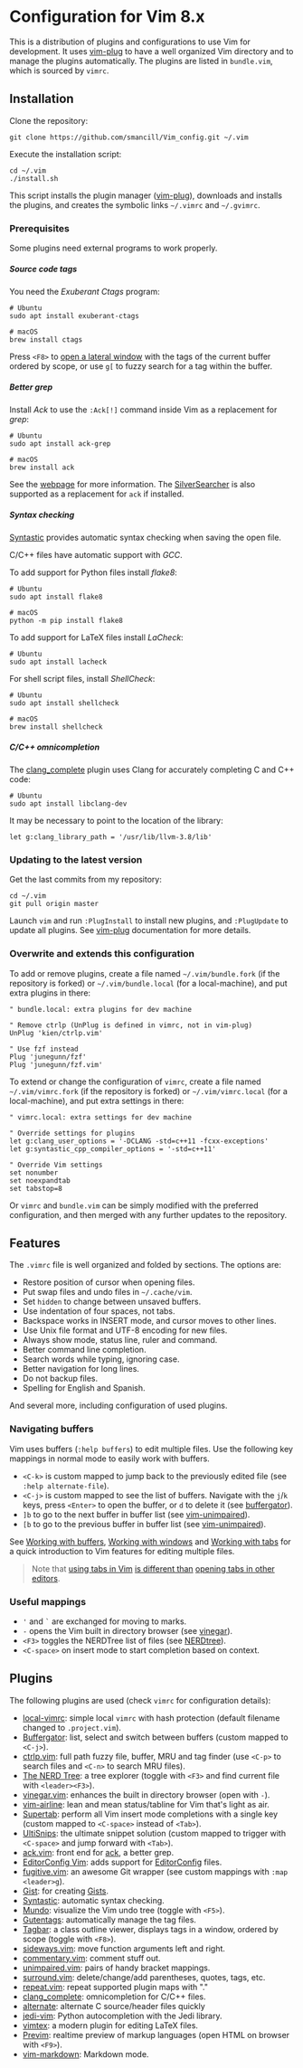 # Configuration for Vim 8.x

This is a distribution of plugins and configurations to use Vim for development.
It uses [vim-plug][vim-plug] to have a well organized Vim directory and to
manage the plugins automatically.
The plugins are listed in `bundle.vim`, which is sourced by `vimrc`.


## Installation

Clone the repository:

    git clone https://github.com/smancill/Vim_config.git ~/.vim

Execute the installation script:

    cd ~/.vim
    ./install.sh

This script installs the plugin manager ([vim-plug][vim-plug]), downloads
and installs the plugins, and creates the symbolic links `~/.vimrc` and
`~/.gvimrc`.

### Prerequisites

Some plugins need external programs to work properly.

##### Source code tags

You need the *Exuberant Ctags* program:

    # Ubuntu
    sudo apt install exuberant-ctags

    # macOS
    brew install ctags

Press `<F8>` to [open a lateral window][tagbar]
with the tags of the current buffer ordered by scope,
or use `g[` to fuzzy search for a tag within the buffer.

##### Better *grep*

Install *Ack* to use the `:Ack[!]` command inside Vim as a replacement for
*grep*:

    # Ubuntu
    sudo apt install ack-grep

    # macOS
    brew install ack

See the [webpage][ack-web] for more information.
The [SilverSearcher](https://github.com/ggreer/the_silver_searcher) is also
supported as a replacement for `ack` if installed.

##### Syntax checking

[Syntastic][syntastic] provides automatic syntax
checking when saving the open file.

C/C++ files have automatic support with *GCC*.

To add support for Python files install *flake8*:

    # Ubuntu
    sudo apt install flake8

    # macOS
    python -m pip install flake8

To add support for LaTeX files install *LaCheck*:

    # Ubuntu
    sudo apt install lacheck

For shell script files, install *ShellCheck*:

    # Ubuntu
    sudo apt install shellcheck

    # macOS
    brew install shellcheck

##### C/C++ omnicompletion

The [clang_complete][clang_complete] plugin uses Clang for
accurately completing C and C++ code:

    # Ubuntu
    sudo apt install libclang-dev

It may be necessary to point to the location of the library:

```vim
let g:clang_library_path = '/usr/lib/llvm-3.8/lib'
```

### Updating to the latest version

Get the last commits from my repository:

    cd ~/.vim
    git pull origin master

Launch `vim` and run `:PlugInstall` to install new plugins, and `:PlugUpdate`
to update all plugins. See [vim-plug][vim-plug] documentation for more
details.

### Overwrite and extends this configuration

To add or remove plugins, create a file named `~/.vim/bundle.fork`
(if the repository is forked) or `~/.vim/bundle.local` (for a local-machine),
and put extra plugins in there:

```vim
" bundle.local: extra plugins for dev machine

" Remove ctrlp (UnPlug is defined in vimrc, not in vim-plug)
UnPlug 'kien/ctrlp.vim'

" Use fzf instead
Plug 'junegunn/fzf'
Plug 'junegunn/fzf.vim'
```

To extend or change the configuration of `vimrc`,
create a file named `~/.vim/vimrc.fork` (if the repository is forked)
or `~/.vim/vimrc.local` (for a local-machine), and put extra settings in there:

```vim
" vimrc.local: extra settings for dev machine

" Override settings for plugins
let g:clang_user_options = '-DCLANG -std=c++11 -fcxx-exceptions'
let g:syntastic_cpp_compiler_options = '-std=c++11'

" Override Vim settings
set nonumber
set noexpandtab
set tabstop=8
```

Or `vimrc` and `bundle.vim` can be simply modified with the preferred
configuration, and then merged with any further updates to the repository.


## Features

The `.vimrc` file is well organized and folded by sections.  The options are:

* Restore position of cursor when opening files.
* Put swap files and undo files in `~/.cache/vim`.
* Set `hidden` to change between unsaved buffers.
* Use indentation of four spaces, not tabs.
* Backspace works in INSERT mode, and cursor moves to other lines.
* Use Unix file format and UTF-8 encoding for new files.
* Always show mode, status line, ruler and command.
* Better command line completion.
* Search words while typing, ignoring case.
* Better navigation for long lines.
* Do not backup files.
* Spelling for English and Spanish.

And several more, including configuration of used plugins.

### Navigating buffers

Vim uses buffers (`:help buffers`) to edit multiple files.
Use the following key mappings in normal mode to easily work with buffers.

* `<C-k>` is custom mapped to jump back to the previously edited file
  (see `:help alternate-file`).
* `<C-j>` is custom mapped to see the list of buffers.
  Navigate with the `j`/`k` keys, press `<Enter>` to open the buffer,
  or `d` to delete it (see [buffergator][buffergator]).
* `]b` to go to the next buffer in buffer list (see [vim-unimpaired][unimpaired]).
* `[b` to go to the previous buffer in buffer list (see [vim-unimpaired][unimpaired]).

See [Working with buffers](http://vimcasts.org/episodes/working-with-buffers/),
[Working with windows](http://vimcasts.org/episodes/working-with-windows/)
and [Working with tabs](http://vimcasts.org/episodes/working-with-tabs/)
for a quick introduction to Vim features for editing multiple files.

> Note that [using tabs in Vim](http://stackoverflow.com/a/26710166)
> [is different than](http://stackoverflow.com/a/103590)
> [opening tabs in other editors](https://sanctum.geek.nz/arabesque/buffers-windows-tabs/).

### Useful mappings

* ` ' ` and `` ` `` are exchanged for moving to marks.
* ` - ` opens the Vim built in directory browser (see [vinegar][vinegar]).
* `<F3>` toggles the NERDTree list of files (see [NERDtree][nerdtree]).
* `<C-space>` on insert mode to start completion based on context.


## Plugins

The following plugins are used (check `vimrc` for configuration details):

* [local-vimrc](https://github.com/MarcWeber/vim-addon-local-vimrc):
  simple local `vimrc` with hash protection (default filename changed to
  `.project.vim`).
* [Buffergator][buffergator]: list, select and switch between buffers
  (custom mapped to `<C-j>`).
* [ctrlp.vim][ctrlp]: full path fuzzy file, buffer, MRU and tag finder
  (use `<C-p>` to search files and `<C-n>` to search MRU files).
* [The NERD Tree][nerdtree]: a tree explorer (toggle with `<F3>` and find
    current file with `<leader><F3>`).
* [vinegar.vim][vinegar]: enhances the built in directory browser (open with `-`).
* [vim-airline][airline]: lean and mean status/tabline for Vim that's light as air.
* [Supertab][supertab]: perform all Vim insert mode completions with a single key
  (custom mapped to `<C-space>` instead of `<Tab>`).
* [UltiSnips][ultisnips]: the ultimate snippet solution
  (custom mapped to trigger with `<C-space>` and jump forward with `<Tab>`).
* [ack.vim](https://github.com/mileszs/ack.vim): front end for [ack][ack-web],
  a better grep.
* [EditorConfig Vim][editorconfig]: adds support for
  [EditorConfig](http://editorconfig.org) files.
* [fugitive.vim][fugitive]: an awesome Git wrapper
  (see custom mappings with `:map <leader>g`).
* [Gist][gist]: for creating [Gists][gist-web].
* [Syntastic][syntastic]: automatic syntax checking.
* [Mundo][mundo]: visualize the Vim undo tree (toggle with `<F5>`).
* [Gutentags][gutentags]: automatically manage the tag files.
* [Tagbar][tagbar]: a class outline viewer, displays tags in a window,
  ordered by scope (toggle with `<F8>`).
* [sideways.vim][sideways]: move function arguments left and right.
* [commentary.vim][commentary]: comment stuff out.
* [unimpaired.vim][unimpaired]: pairs of handy bracket mappings.
* [surround.vim][surround]: delete/change/add parentheses, quotes, tags, etc.
* [repeat.vim][repeat]: repeat supported plugin maps with "."
* [clang_complete][clang_complete]: omnicompletion for C/C++ files.
* [alternate][alternate]: alternate C source/header files quickly
* [jedi-vim][jedi-vim]: Python autocompletion with the Jedi library.
* [vimtex][vimtex]: a modern plugin for editing LaTeX files.
* [Previm][previm]: realtime preview of markup languages
  (open HTML on browser with `<F9>`).
* [vim-markdown][markdown_mode]: Markdown mode.


[vim-plug]: https://github.com/junegunn/vim-plug
[buffergator]: https://github.com/jeetsukumaran/vim-buffergator
[CtrlP]: http://kien.github.com/ctrlp.vim
[nerdtree]: https://github.com/scrooloose/nerdtree
[vinegar]: https://github.com/tpope/vim-vinegar
[airline]: https://github.com/vim-airline/vim-airline
[supertab]: https://github.com/ervandew/supertab
[ultisnips]: https://github.com/sirver/ultisnips
[editorconfig]: https://github.com/editorconfig/editorconfig-vim
[fugitive]: https://github.com/tpope/vim-fugitive
[gv]: https://github.com/junegunn/gv.vim
[gist]: https://github.com/mattn/gist-vim
[syntastic]: https://github.com/scrooloose/syntastic
[mundo]: https://github.com/simnalamburt/vim-mundo
[gutentags]: https://github.com/ludovicchabant/vim-gutentags
[tagbar]: https://github.com/majutsushi/tagbar
[sideways]: https://github.com/AndrewRadev/sideways.vim
[commentary]: https://github.com/tpope/vim-commentary
[unimpaired]: https://github.com/tpope/vim-unimpaired
[surround]: https://github.com/tpope/vim-surround
[repeat]: https://github.com/tpope/vim-repeat
[clang_complete]: https://github.com/Rip-Rip/clang_complete
[alternate]: https://github.com/vim-scripts/a.vim
[jedi-vim]: https://github.com/davidhalter/jedi-vim
[vimtex]: https://github.com/lervag/vimtex
[previm]: https://github.com/kannokanno/previm
[markdown_mode]: https://github.com/plasticboy/vim-markdown
[indent-guides]: https://github.com/nathanaelkane/vim-indent-guides

[ack-web]: http://betterthangrep.com
[gist-web]: https://gist.github.com

